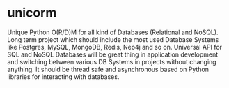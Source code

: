 # unicorm
Unique Python O(R/D)M for all kind of Databases (Relational and NoSQL).
Long term project which should include the most used Database Systems like Postgres, MySQL, MongoDB, Redis, Neo4j and so on.
Universal API for SQL and NoSQL Databases will be great thing in application development and switching between various DB
Systems in projects without changing anything.
It should be thread safe and asynchronous based on Python libraries for interacting with databases.
